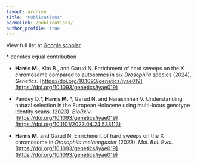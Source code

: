 ```yaml
---
layout: archive
title: "Publications"
permalink: /publications/
author_profile: true
---
```


View full list at [Google scholar](https://scholar.google.com/citations?user=zcTGqiwAAAAJ&hl=en)

\* denotes equal contribution

+ **Harris M.**, Kim B., and Garud N. Enrichment of hard sweeps on the X chromosome compared to autosomes in six _Drosophila_ species (2024). _Genetics_.
  [https://doi.org/10.1093/genetics/iyae019](https://doi.org/10.1093/genetics/iyae019) 

+ Pandey D.*, **Harris M.** *, Garud N. and Narasimhan V. Understanding natural selection in the European Holocene using multi-locus genotype identity scans.
(2023). _BioRxiv_.[https://doi.org/10.1093/genetics/iyae019](https://doi.org/10.1101/2023.04.24.538113)
  
+ **Harris M.** and Garud N. Enrichment of hard sweeps on the X chromosome in _Drosophila melanogaster_ (2023). _Mol. Bol. Evol._
 [https://doi.org/10.1093/genetics/iyae019](https://doi.org/10.1093/genetics/iyae019)

